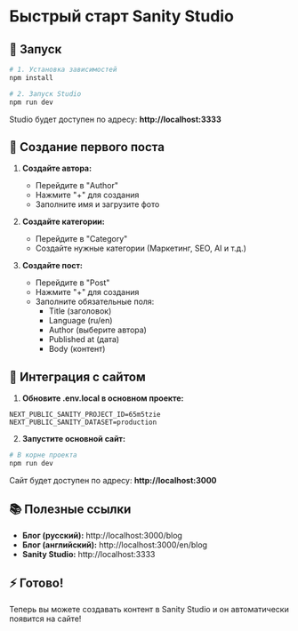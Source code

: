 # Быстрый старт Sanity Studio

## 🚀 Запуск

```bash
# 1. Установка зависимостей
npm install

# 2. Запуск Studio
npm run dev
```

Studio будет доступен по адресу: **http://localhost:3333**

## 📝 Создание первого поста

1. **Создайте автора:**
   - Перейдите в "Author"
   - Нажмите "+" для создания
   - Заполните имя и загрузите фото

2. **Создайте категории:**
   - Перейдите в "Category"
   - Создайте нужные категории (Маркетинг, SEO, AI и т.д.)

3. **Создайте пост:**
   - Перейдите в "Post"
   - Нажмите "+" для создания
   - Заполните обязательные поля:
     - Title (заголовок)
     - Language (ru/en)
     - Author (выберите автора)
     - Published at (дата)
     - Body (контент)

## 🔗 Интеграция с сайтом

1. **Обновите .env.local в основном проекте:**
```env
NEXT_PUBLIC_SANITY_PROJECT_ID=65m5tzie
NEXT_PUBLIC_SANITY_DATASET=production
```

2. **Запустите основной сайт:**
```bash
# В корне проекта
npm run dev
```

Сайт будет доступен по адресу: **http://localhost:3000**

## 📚 Полезные ссылки

- **Блог (русский):** http://localhost:3000/blog
- **Блог (английский):** http://localhost:3000/en/blog
- **Sanity Studio:** http://localhost:3333

## ⚡ Готово!

Теперь вы можете создавать контент в Sanity Studio и он автоматически появится на сайте! 
